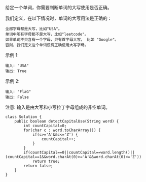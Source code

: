 给定一个单词，你需要判断单词的大写使用是否正确。

我们定义，在以下情况时，单词的大写用法是正确的：
```
全部字母都是大写，比如"USA"。
单词中所有字母都不是大写，比如"leetcode"。
如果单词不只含有一个字母，只有首字母大写， 比如 "Google"。
否则，我们定义这个单词没有正确使用大写字母。
```

示例 1:
```
输入: "USA"
输出: True
```
示例 2:
```
输入: "FlaG"
输出: False
```
注意: 输入是由大写和小写拉丁字母组成的非空单词。
```
class Solution {
    public boolean detectCapitalUse(String word) {
        int countCapital=0;
        for(char c : word.toCharArray()) {
            if(c>='A'&&c<='Z') {
                countCapital++;
            }
        }
        if(countCapital==0||countCapital==word.length()||(countCapital==1&&word.charAt(0)>='A'&&word.charAt(0)<='Z'))
            return true;
        return false;
    }
}
```